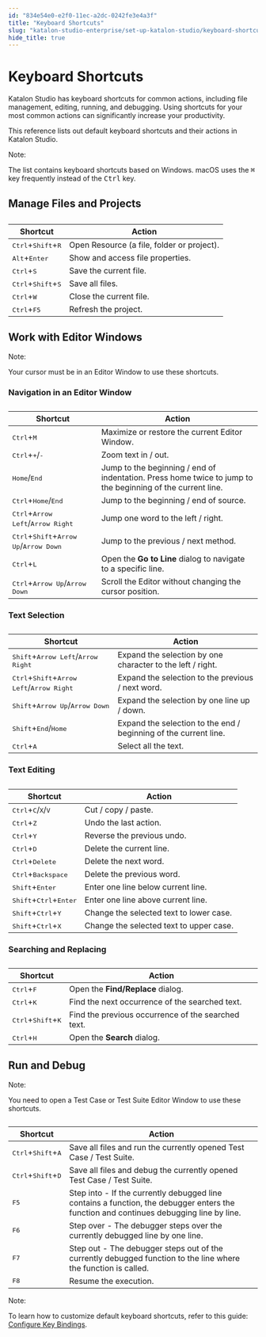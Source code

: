 ```yaml
---
id: "834e54e0-e2f0-11ec-a2dc-0242fe3e4a3f"
title: "Keyboard Shortcuts"
slug: "katalon-studio-enterprise/set-up-katalon-studio/keyboard-shortcuts"
hide_title: true
---
```


# <a id="id" class="anchor_top_offset"/><a id="ariaid-title1" class="anchor_top_offset"/>Keyboard Shortcuts

<p xmlns="http://www.w3.org/1999/xhtml" className="p">Katalon Studio has keyboard shortcuts for common actions,   including file management, editing, running, and debugging. Using   shortcuts for your most common actions can significantly increase   your productivity.</p> 
<p xmlns="http://www.w3.org/1999/xhtml" className="p">This reference lists out default keyboard shortcuts and their   actions in Katalon Studio.</p> 
<div xmlns="http://www.w3.org/1999/xhtml" className="note note note_note"><span className="note__title">Note:</span> 
  <p className="p">The list contains keyboard shortcuts based on Windows. macOS
    uses the <kbd className="ph userinput">⌘</kbd> key frequently instead of the 
    <kbd className="ph userinput">Ctrl</kbd> key.</p>
</div>
    

## <a id="id_1" class="anchor_top_offset"/>Manage Files and Projects

    
      
<table xmlns="http://www.w3.org/1999/xhtml" className="table"><caption /><thead className="thead">     <tr className>       <th className="entry anchor_top_offset" id="id_1__entry__1">Shortcut</th>       <th className="entry anchor_top_offset" id="id_1__entry__2">Action</th>     </tr>   </thead><tbody className="tbody">     <tr className>       <td className="entry" headers="id_1__entry__1 id_1__entry__2 ">         <kbd className="ph userinput">Ctrl</kbd>+<kbd className="ph userinput">Shift</kbd>+<kbd className="ph userinput">R</kbd>       </td>       <td className="entry" headers="id_1__entry__1 id_1__entry__2 ">Open Resource (a file, folder or project).</td>     </tr>     <tr className>       <td className="entry" headers="id_1__entry__1 id_1__entry__2 ">         <kbd className="ph userinput">Alt</kbd>+<kbd className="ph userinput">Enter</kbd>       </td>       <td className="entry" headers="id_1__entry__1 id_1__entry__2 ">Show and access file properties.</td>     </tr>     <tr className>       <td className="entry" headers="id_1__entry__1 id_1__entry__2 ">         <kbd className="ph userinput">Ctrl</kbd>+<kbd className="ph userinput">S</kbd>       </td>       <td className="entry" headers="id_1__entry__1 id_1__entry__2 ">Save the current file.</td>     </tr>     <tr className>       <td className="entry" headers="id_1__entry__1 id_1__entry__2 ">         <kbd className="ph userinput">Ctrl</kbd>+<kbd className="ph userinput">Shift</kbd>+<kbd className="ph userinput">S</kbd>       </td>       <td className="entry" headers="id_1__entry__1 id_1__entry__2 ">Save all files.</td>     </tr>     <tr className>       <td className="entry" headers="id_1__entry__1 id_1__entry__2 ">         <kbd className="ph userinput">Ctrl</kbd>+<kbd className="ph userinput">W</kbd>       </td>       <td className="entry" headers="id_1__entry__1 id_1__entry__2 ">Close the current file.</td>     </tr>     <tr className>       <td className="entry" headers="id_1__entry__1 id_1__entry__2 ">         <kbd className="ph userinput">Ctrl</kbd>+<kbd className="ph userinput">F5</kbd>       </td>       <td className="entry" headers="id_1__entry__1 id_1__entry__2 ">Refresh the project.</td>     </tr>   </tbody></table> 
    
  
    

## <a id="id_2" class="anchor_top_offset"/>Work with Editor Windows

    
      
<div xmlns="http://www.w3.org/1999/xhtml" className="note note note_note"><span className="note__title">Note:</span> 
  <p className="p">Your cursor must be in an Editor Window to use these
    shortcuts.</p>
</div>
    
                  
      

### <a id="id_3" class="anchor_top_offset"/>Navigation in an Editor Window

      
        
<table xmlns="http://www.w3.org/1999/xhtml" className="table"><caption /><thead className="thead">     <tr className>       <th className="entry anchor_top_offset" id="id_3__entry__1">Shortcut</th>       <th className="entry anchor_top_offset" id="id_3__entry__2">Action</th>     </tr>   </thead><tbody className="tbody">     <tr className>       <td className="entry" headers="id_3__entry__1 id_3__entry__2 ">         <kbd className="ph userinput">Ctrl</kbd>+<kbd className="ph userinput">M</kbd>       </td>       <td className="entry" headers="id_3__entry__1 id_3__entry__2 ">Maximize or restore the current Editor Window.</td>     </tr>     <tr className>       <td className="entry" headers="id_3__entry__1 id_3__entry__2 ">         <kbd className="ph userinput">Ctrl</kbd>+<kbd className="ph userinput">+</kbd>/<kbd className="ph userinput">-</kbd>       </td>       <td className="entry" headers="id_3__entry__1 id_3__entry__2 ">Zoom text in / out.</td>     </tr>     <tr className>       <td className="entry" headers="id_3__entry__1 id_3__entry__2 ">         <kbd className="ph userinput">Home</kbd>/<kbd className="ph userinput">End</kbd>       </td>       <td className="entry" headers="id_3__entry__1 id_3__entry__2 ">Jump to the beginning / end of indentation. Press home twice to         jump to the beginning of the current line.</td>     </tr>     <tr className>       <td className="entry" headers="id_3__entry__1 id_3__entry__2 ">         <kbd className="ph userinput">Ctrl</kbd>+<kbd className="ph userinput">Home</kbd>/<kbd className="ph userinput">End</kbd>       </td>       <td className="entry" headers="id_3__entry__1 id_3__entry__2 ">Jump to the beginning / end of source.</td>     </tr>     <tr className>       <td className="entry" headers="id_3__entry__1 id_3__entry__2 ">         <kbd className="ph userinput">Ctrl</kbd>+<kbd className="ph userinput">Arrow Left</kbd>/<kbd className="ph userinput">Arrow           Right</kbd>       </td>       <td className="entry" headers="id_3__entry__1 id_3__entry__2 ">Jump one word to the left / right.</td>     </tr>     <tr className>       <td className="entry" headers="id_3__entry__1 id_3__entry__2 ">         <kbd className="ph userinput">Ctrl</kbd>+<kbd className="ph userinput">Shift</kbd>+<kbd className="ph userinput">Arrow Up</kbd>/<kbd className="ph userinput">Arrow           Down</kbd>       </td>       <td className="entry" headers="id_3__entry__1 id_3__entry__2 ">Jump to the previous / next method.</td>     </tr>     <tr className>       <td className="entry" headers="id_3__entry__1 id_3__entry__2 ">         <kbd className="ph userinput">Ctrl</kbd>+<kbd className="ph userinput">L</kbd>       </td>       <td className="entry" headers="id_3__entry__1 id_3__entry__2 ">Open the <strong className="ph b">Go to Line</strong> dialog to navigate to a specific         line.</td>     </tr>     <tr className>       <td className="entry" headers="id_3__entry__1 id_3__entry__2 ">         <kbd className="ph userinput">Ctrl</kbd>+<kbd className="ph userinput">Arrow Up</kbd>/<kbd className="ph userinput">Arrow Down</kbd>       </td>       <td className="entry" headers="id_3__entry__1 id_3__entry__2 ">Scroll the Editor without changing the cursor position.</td>     </tr>   </tbody></table> 
      
    

### <a id="id_4" class="anchor_top_offset"/>Text Selection

<table xmlns="http://www.w3.org/1999/xhtml" className="table"><caption /><thead className="thead"><tr className><th className="entry anchor_top_offset" id="id_4__entry__1">Shortcut</th><th className="entry anchor_top_offset" id="id_4__entry__2">Action</th></tr></thead><tbody className="tbody"><tr className><td className="entry" headers="id_4__entry__1 id_4__entry__2 "> <kbd className="ph userinput">Shift</kbd>+<kbd className="ph userinput">Arrow Left</kbd>/<kbd className="ph userinput">Arrow Right</kbd>       </td><td className="entry" headers="id_4__entry__1 id_4__entry__2 ">Expand the selection by one character to the left / right.</td></tr><tr className><td className="entry" headers="id_4__entry__1 id_4__entry__2 "> <kbd className="ph userinput">Ctrl</kbd>+<kbd className="ph userinput">Shift</kbd>+<kbd className="ph userinput">Arrow Left</kbd>/<kbd className="ph userinput">Arrow Right</kbd>       </td><td className="entry" headers="id_4__entry__1 id_4__entry__2 ">Expand the selection to the previous / next word.</td></tr><tr className><td className="entry" headers="id_4__entry__1 id_4__entry__2 "> <kbd className="ph userinput">Shift</kbd>+<kbd className="ph userinput">Arrow Up</kbd>/<kbd className="ph userinput">Arrow Down</kbd>       </td><td className="entry" headers="id_4__entry__1 id_4__entry__2 ">Expand the selection by one line up / down.</td></tr><tr className><td className="entry" headers="id_4__entry__1 id_4__entry__2 "> <kbd className="ph userinput">Shift</kbd>+<kbd className="ph userinput">End</kbd>/<kbd className="ph userinput">Home</kbd>       </td><td className="entry" headers="id_4__entry__1 id_4__entry__2 ">Expand the selection to the end / beginning of the current line.</td></tr><tr className><td className="entry" headers="id_4__entry__1 id_4__entry__2 "> <kbd className="ph userinput">Ctrl</kbd>+<kbd className="ph userinput">A</kbd>       </td><td className="entry" headers="id_4__entry__1 id_4__entry__2 ">Select all the text.</td></tr></tbody></table> 
      

### <a id="id_5" class="anchor_top_offset"/>Text Editing

      
        
<table xmlns="http://www.w3.org/1999/xhtml" className="table"><caption /><thead className="thead">     <tr className>       <th className="entry anchor_top_offset" id="id_5__entry__1">Shortcut</th>       <th className="entry anchor_top_offset" id="id_5__entry__2">Action</th>     </tr>   </thead><tbody className="tbody">     <tr className>       <td className="entry" headers="id_5__entry__1 id_5__entry__2 ">         <kbd className="ph userinput">Ctrl</kbd>+<kbd className="ph userinput">C</kbd>/<kbd className="ph userinput">X</kbd>/<kbd className="ph userinput">V</kbd>       </td>       <td className="entry" headers="id_5__entry__1 id_5__entry__2 ">Cut / copy / paste.</td>     </tr>     <tr className>       <td className="entry" headers="id_5__entry__1 id_5__entry__2 ">         <kbd className="ph userinput">Ctrl</kbd>+<kbd className="ph userinput">Z</kbd>       </td>       <td className="entry" headers="id_5__entry__1 id_5__entry__2 ">Undo the last action.</td>     </tr>     <tr className>       <td className="entry" headers="id_5__entry__1 id_5__entry__2 ">         <kbd className="ph userinput">Ctrl</kbd>+<kbd className="ph userinput">Y</kbd>       </td>       <td className="entry" headers="id_5__entry__1 id_5__entry__2 ">Reverse the previous undo.</td>     </tr>     <tr className>       <td className="entry" headers="id_5__entry__1 id_5__entry__2 ">         <kbd className="ph userinput">Ctrl</kbd>+<kbd className="ph userinput">D</kbd>       </td>       <td className="entry" headers="id_5__entry__1 id_5__entry__2 ">Delete the current line.</td>     </tr>     <tr className>       <td className="entry" headers="id_5__entry__1 id_5__entry__2 ">         <kbd className="ph userinput">Ctrl</kbd>+<kbd className="ph userinput">Delete</kbd>       </td>       <td className="entry" headers="id_5__entry__1 id_5__entry__2 ">Delete the next word.</td>     </tr>     <tr className>       <td className="entry" headers="id_5__entry__1 id_5__entry__2 ">         <kbd className="ph userinput">Ctrl</kbd>+<kbd className="ph userinput">Backspace</kbd>       </td>       <td className="entry" headers="id_5__entry__1 id_5__entry__2 ">Delete the previous word.</td>     </tr>     <tr className>       <td className="entry" headers="id_5__entry__1 id_5__entry__2 ">         <kbd className="ph userinput">Shift</kbd>+<kbd className="ph userinput">Enter</kbd>       </td>       <td className="entry" headers="id_5__entry__1 id_5__entry__2 ">Enter one line below current line.</td>     </tr>     <tr className>       <td className="entry" headers="id_5__entry__1 id_5__entry__2 ">         <kbd className="ph userinput">Shift</kbd>+<kbd className="ph userinput">Ctrl</kbd>+<kbd className="ph userinput">Enter</kbd>       </td>       <td className="entry" headers="id_5__entry__1 id_5__entry__2 ">Enter one line above current line.</td>     </tr>     <tr className>       <td className="entry" headers="id_5__entry__1 id_5__entry__2 ">         <kbd className="ph userinput">Shift</kbd>+<kbd className="ph userinput">Ctrl</kbd>+<kbd className="ph userinput">Y</kbd>       </td>       <td className="entry" headers="id_5__entry__1 id_5__entry__2 ">Change the selected text to lower case.</td>     </tr>     <tr className>       <td className="entry" headers="id_5__entry__1 id_5__entry__2 ">         <kbd className="ph userinput">Shift</kbd>+<kbd className="ph userinput">Ctrl</kbd>+<kbd className="ph userinput">X</kbd>       </td>       <td className="entry" headers="id_5__entry__1 id_5__entry__2 ">Change the selected text to upper case.</td>     </tr>   </tbody></table> 
      
    

### <a id="id_6" class="anchor_top_offset"/>Searching and Replacing

<table xmlns="http://www.w3.org/1999/xhtml" className="table"><caption /><thead className="thead"><tr className><th className="entry anchor_top_offset" id="id_6__entry__1">Shortcut</th><th className="entry anchor_top_offset" id="id_6__entry__2">Action</th></tr></thead><tbody className="tbody"><tr className><td className="entry" headers="id_6__entry__1 id_6__entry__2 ">         <kbd className="ph userinput">Ctrl</kbd>+<kbd className="ph userinput">F</kbd>       </td><td className="entry" headers="id_6__entry__1 id_6__entry__2 ">Open the <strong className="ph b">Find/Replace</strong> dialog.</td></tr><tr className><td className="entry" headers="id_6__entry__1 id_6__entry__2 ">         <kbd className="ph userinput">Ctrl</kbd>+<kbd className="ph userinput">K</kbd>       </td><td className="entry" headers="id_6__entry__1 id_6__entry__2 ">Find the next occurrence of the searched text.</td></tr><tr className><td className="entry" headers="id_6__entry__1 id_6__entry__2 ">         <kbd className="ph userinput">Ctrl</kbd>+<kbd className="ph userinput">Shift</kbd>+<kbd className="ph userinput">K</kbd>       </td><td className="entry" headers="id_6__entry__1 id_6__entry__2 ">Find the previous occurrence of the searched text.</td></tr><tr className><td className="entry" headers="id_6__entry__1 id_6__entry__2 ">         <kbd className="ph userinput">Ctrl</kbd>+<kbd className="ph userinput">H</kbd>       </td><td className="entry" headers="id_6__entry__1 id_6__entry__2 ">Open the <strong className="ph b">Search</strong> dialog.</td></tr></tbody></table> 

## <a id="id_7" class="anchor_top_offset"/>Run and Debug

<div xmlns="http://www.w3.org/1999/xhtml" className="note note note_note"><span className="note__title">Note:</span> 
  <p className="p">You need to open a Test Case or Test Suite Editor Window to use
    these shortcuts.</p>
</div>
<table xmlns="http://www.w3.org/1999/xhtml" className="table"><caption /><thead className="thead"><tr className><th className="entry anchor_top_offset" id="id_7__entry__1">Shortcut</th><th className="entry anchor_top_offset" id="id_7__entry__2">Action</th></tr></thead><tbody className="tbody"><tr className><td className="entry" headers="id_7__entry__1 id_7__entry__2 ">         <kbd className="ph userinput">Ctrl</kbd>+<kbd className="ph userinput">Shift</kbd>+<kbd className="ph userinput">A</kbd>       </td><td className="entry" headers="id_7__entry__1 id_7__entry__2 ">Save all files and run the currently opened Test Case / Test         Suite.</td></tr><tr className><td className="entry" headers="id_7__entry__1 id_7__entry__2 ">         <kbd className="ph userinput">Ctrl</kbd>+<kbd className="ph userinput">Shift</kbd>+<kbd className="ph userinput">D</kbd>       </td><td className="entry" headers="id_7__entry__1 id_7__entry__2 ">Save all files and debug the currently opened Test Case / Test         Suite.</td></tr><tr className><td className="entry" headers="id_7__entry__1 id_7__entry__2 ">         <kbd className="ph userinput">F5</kbd>       </td><td className="entry" headers="id_7__entry__1 id_7__entry__2 ">Step into - If the currently debugged line contains a function,         the debugger enters the function and continues debugging line by         line.</td></tr><tr className><td className="entry" headers="id_7__entry__1 id_7__entry__2 ">         <kbd className="ph userinput">F6</kbd>       </td><td className="entry" headers="id_7__entry__1 id_7__entry__2 ">Step over - The debugger steps over the currently debugged line         by one line.</td></tr><tr className><td className="entry" headers="id_7__entry__1 id_7__entry__2 ">         <kbd className="ph userinput">F7</kbd>       </td><td className="entry" headers="id_7__entry__1 id_7__entry__2 ">Step out - The debugger steps out of the currently debugged         function to the line where the function is called.</td></tr><tr className><td className="entry" headers="id_7__entry__1 id_7__entry__2 ">         <kbd className="ph userinput">F8</kbd>       </td><td className="entry" headers="id_7__entry__1 id_7__entry__2 ">Resume the execution.</td></tr></tbody></table> 
<div xmlns="http://www.w3.org/1999/xhtml" className="note note note_note"><span className="note__title">Note:</span> 
  <p className="p">To learn how to customize default keyboard shortcuts, refer to
    this guide: <a className="xref" href="/docs/katalon-studio-enterprise/set-up-katalon-studio/configure-key-bindings">Configure
      Key Bindings</a>.</p>
</div>
